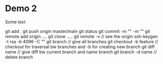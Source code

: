 # Demo 2

Some text

git add .
git push origin master/main
git status
git commit -m "" -m ""
git remote add origin ....
git clone .....
git remote -v // see the origin
ssh-keygen -t rsa -b 4096 -C "<email>"
git branch // give all branches
git checkout -b feature  // checkout for traversal bw branches and -b for creating new branch
git diff name // give diff bw current branch and name branch
git branch -d name // delete branch
